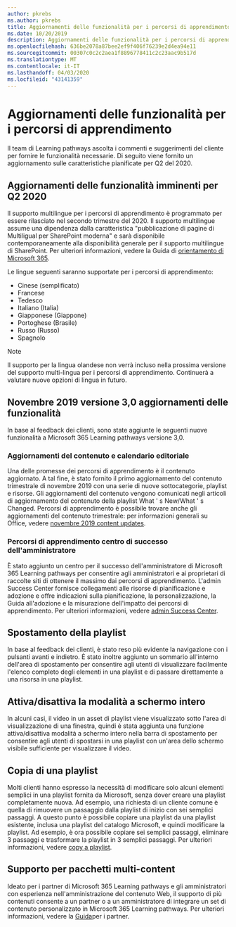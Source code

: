 ```yaml
---
author: pkrebs
ms.author: pkrebs
title: Aggiornamenti delle funzionalità per i percorsi di apprendimento
ms.date: 10/20/2019
description: Aggiornamenti delle funzionalità per i percorsi di apprendimento
ms.openlocfilehash: 636be2078a87bee2ef9f406f76239e2d4ea94e11
ms.sourcegitcommit: 00307c0c2c2aea1f8896778411c2c23aac9b517d
ms.translationtype: MT
ms.contentlocale: it-IT
ms.lasthandoff: 04/03/2020
ms.locfileid: "43141359"
---
```

# <a name="learning-pathways-feature-updates"></a>Aggiornamenti delle funzionalità per i percorsi di apprendimento
Il team di Learning pathways ascolta i commenti e suggerimenti del cliente per fornire le funzionalità necessarie. Di seguito viene fornito un aggiornamento sulle caratteristiche pianificate per Q2 del 2020. 

## <a name="upcoming-feature-updates-for-q2-2020"></a>Aggiornamenti delle funzionalità imminenti per Q2 2020
Il supporto multilingue per i percorsi di apprendimento è programmato per essere rilasciato nel secondo trimestre del 2020. Il supporto multilingue assume una dipendenza dalla caratteristica "pubblicazione di pagine di Multiligual per SharePoint moderna" e sarà disponibile contemporaneamente alla disponibilità generale per il supporto multilingue di SharePoint. Per ulteriori informazioni, vedere la Guida di [orientamento di Microsoft 365](https://www.microsoft.com/microsoft-365/roadmap?filters=&searchterms=50217).  
  
Le lingue seguenti saranno supportate per i percorsi di apprendimento:   

- Cinese (semplificato) 
- Francese  
- Tedesco 
- Italiano (Italia) 
- Giapponese (Giappone)  
- Portoghese (Brasile) 
- Russo (Russo)  
- Spagnolo 

> [!NOTE]
> Il supporto per la lingua olandese non verrà incluso nella prossima versione del supporto multi-lingua per i percorsi di apprendimento. Continuerà a valutare nuove opzioni di lingua in futuro.

## <a name="november-2019-version-30-feature-updates"></a>Novembre 2019 versione 3,0 aggiornamenti delle funzionalità
In base al feedback dei clienti, sono state aggiunte le seguenti nuove funzionalità a Microsoft 365 Learning pathways versione 3,0.

### <a name="content-updates-and-editorial-calendar"></a>Aggiornamenti del contenuto e calendario editoriale
Una delle promesse dei percorsi di apprendimento è il contenuto aggiornato. A tal fine, è stato fornito il primo aggiornamento del contenuto trimestrale di novembre 2019 con una serie di nuove sottocategorie, playlist e risorse. Gli aggiornamenti del contenuto vengono comunicati negli articoli di aggiornamento del contenuto della playlist What ' s New/What ' s Changed. Percorsi di apprendimento è possibile trovare anche gli aggiornamenti del contenuto trimestrale: per informazioni generali su Office, vedere [novembre 2019 content updates](custom_contentupdates.md).

### <a name="learning-pathways-admin-success-center"></a>Percorsi di apprendimento centro di successo dell'amministratore
È stato aggiunto un centro per il successo dell'amministratore di Microsoft 365 Learning pathways per consentire agli amministratori e ai proprietari di raccolte siti di ottenere il massimo dai percorsi di apprendimento. L'admin Success Center fornisce collegamenti alle risorse di pianificazione e adozione e offre indicazioni sulla pianificazione, la personalizzazione, la Guida all'adozione e la misurazione dell'impatto dei percorsi di apprendimento. Per ulteriori informazioni, vedere [admin Success Center](custom_successcenter.md).

## <a name="playlist-navigation"></a>Spostamento della playlist
In base al feedback dei clienti, è stato reso più evidente la navigazione con i pulsanti avanti e indietro. È stato inoltre aggiunto un sommario all'interno dell'area di spostamento per consentire agli utenti di visualizzare facilmente l'elenco completo degli elementi in una playlist e di passare direttamente a una risorsa in una playlist.

## <a name="toggle-full-screen-mode"></a>Attiva/disattiva la modalità a schermo intero
In alcuni casi, il video in un asset di playlist viene visualizzato sotto l'area di visualizzazione di una finestra, quindi è stata aggiunta una funzione attiva/disattiva modalità a schermo intero nella barra di spostamento per consentire agli utenti di spostarsi in una playlist con un'area dello schermo visibile sufficiente per visualizzare il video.

## <a name="copy-a-playlist"></a>Copia di una playlist
Molti clienti hanno espresso la necessità di modificare solo alcuni elementi semplici in una playlist fornita da Microsoft, senza dover creare una playlist completamente nuova. Ad esempio, una richiesta di un cliente comune è quella di rimuovere un passaggio dalla playlist di inizio con sei semplici passaggi. A questo punto è possibile copiare una playlist da una playlist esistente, inclusa una playlist del catalogo Microsoft, e quindi modificare la playlist. Ad esempio, è ora possibile copiare sei semplici passaggi, eliminare 3 passaggi e trasformare la playlist in 3 semplici passaggi. Per ulteriori informazioni, vedere [copy a playlist](custom_copyplaylist.md).

## <a name="multi-content-pack-support"></a>Supporto per pacchetti multi-content
Ideato per i partner di Microsoft 365 Learning pathways e gli amministratori con esperienza nell'amministrazione del contenuto Web, il supporto di più contenuti consente a un partner o a un amministratore di integrare un set di contenuto personalizzato in Microsoft 365 Learning pathways. Per ulteriori informazioni, vedere la [Guida](custom_partnerguide.md)per i partner.

